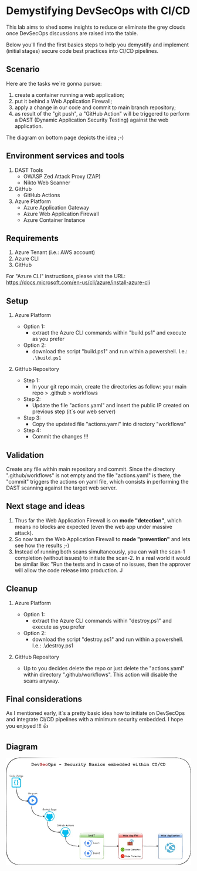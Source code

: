 # Demystifying DevSecOps with CI/CD

This lab aims to shed some insights to reduce or eliminate the grey clouds once DevSecOps discussions are raised into the table.

Below you'll find the first basics steps to help you demystify and implement (initial stages) secure code best practices into CI/CD pipelines.

## Scenario
Here are the tasks we´re gonna pursue:

1. create a container running a web application;
2. put it behind a Web Application Firewall;
3. apply a change in our code and commit to main branch repository;
4. as result of the "git push", a "GitHub Action" will be triggered to perform a DAST (Dynamic Application Security Testing) against the web application.

The diagram on bottom page depicts the idea ;-)

## Environment services and tools
1. DAST Tools
    * OWASP Zed Attack Proxy (ZAP)
    * Nikto Web Scanner
2. GitHub
    * GitHub Actions
3. Azure Platform
    * Azure Application Gateway
    * Azure Web Application Firewall
    * Azure Container Instance

## Requirements
1. Azure Tenant (i.e.: AWS account)
2. Azure CLI
3. GitHub

For "Azure CLI" instructions, please visit the URL: https://docs.microsoft.com/en-us/cli/azure/install-azure-cli

## Setup
1. Azure Platform
    - Option 1:
        - extract the Azure CLI commands within "build.ps1" and execute as you prefer
    - Option 2:
        - download the script "build.ps1" and run within a powershell. I.e.: `.\build.ps1`

2. GitHub Repository
    - Step 1: 
        - In your git repo main, create the directories as follow: your main repo > .github > workflows
    - Step 2:
        - Update the file "actions.yaml" and insert the public IP created on previous step (it´s our web server)
    - Step 3:
        - Copy the updated file "actions.yaml" into directory "workflows"
    - Step 4:
        - Commit the changes !!!

## Validation
Create any file within main repository and commit. Since the directory ".github/workflows" is not empty and the file "actions.yaml" is there, the "commit" triggers the actions on yaml file, which consists in performing the DAST scanning against the target web server.

## Next stage and ideas
1. Thus far the Web Application Firewall is on **mode "detection"**, which means no blocks are expected (even the web app under massive attack).
2. So now turn the Web Application Firewall to **mode "prevention"** and lets see how the results ;-)
3. Instead of running both scans simultaneously, you can wait the scan-1 completion (without issues) to initiate the scan-2. In a real world it would be similar like: "Run the tests and in case of no issues, then the approver will allow the code release into production. J

## Cleanup
1. Azure Platform
    - Option 1:
        - extract the Azure CLI commands within "destroy.ps1" and execute as you prefer
    - Option 2:
        - download the script "destroy.ps1" and run within a powershell. I.e.: .\destroy.ps1

2. GitHub Repository
    - Up to you decides delete the repo or just delete the "actions.yaml" within directory ".github/workflows". This action will disable the scans anyway.

## Final considerations
As I mentioned early, it´s a pretty basic idea how to initiate on DevSecOps and integrate CI/CD pipelines with a minimum security embedded. I hope you enjoyed !!! :+1:

## Diagram
![Workflow](https://github.com/robertson-diasjr/security-labs/blob/main/Diagram.jpg)